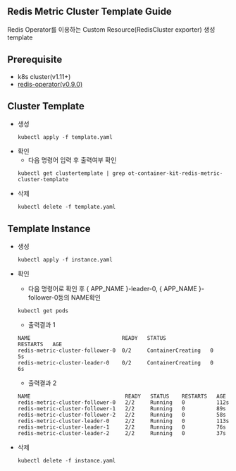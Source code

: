 ## Redis Metric Cluster Template Guide
Redis Operator를 이용하는 Custom Resource(RedisCluster exporter) 생성 template
## Prerequisite
- k8s cluster(v1.11+)
- [redis-operator(v0.9.0)](https://ot-container-kit.github.io/redis-operator/)


## Cluster Template
- 생성
    ```shell
    kubectl apply -f template.yaml
    ```
- 확인
    - 다음 명령어 입력 후 출력여부 확인
    ```shell
    kubectl get clustertemplate | grep ot-container-kit-redis-metric-cluster-template
    ```
- 삭제
    ```shell
    kubectl delete -f template.yaml
    ```

## Template Instance
- 생성
    ```shell
    kubectl apply -f instance.yaml
    ```
- 확인
    - 다음 명령어로 확인 후 { APP_NAME }-leader-0, { APP_NAME }-follower-0등의 NAME확인
    ```shell
    kubectl get pods
    ```
    - 출력결과 1
    ```shell
    NAME                             READY   STATUS              RESTARTS   AGE
    redis-metric-cluster-follower-0  0/2     ContainerCreating   0          5s
    redis-metric-cluster-leader-0    0/2     ContainerCreating   0          6s
    ```

    - 출력결과 2
    ```shell
    NAME                              READY   STATUS    RESTARTS   AGE
    redis-metric-cluster-follower-0   2/2     Running   0          112s
    redis-metric-cluster-follower-1   2/2     Running   0          89s
    redis-metric-cluster-follower-2   2/2     Running   0          58s
    redis-metric-cluster-leader-0     2/2     Running   0          113s
    redis-metric-cluster-leader-1     2/2     Running   0          76s
    redis-metric-cluster-leader-2     2/2     Running   0          37s
    ```
- 삭제
    ```shell
    kubectl delete -f instance.yaml
    ```
